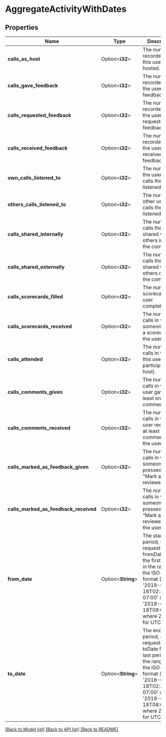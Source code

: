 # AggregateActivityWithDates

## Properties

Name | Type | Description | Notes
------------ | ------------- | ------------- | -------------
**calls_as_host** | Option<**i32**> | The number of recorded calls this user hosted. | [optional]
**calls_gave_feedback** | Option<**i32**> | The number of recorded calls the user gave feedback on. | [optional]
**calls_requested_feedback** | Option<**i32**> | The number of recorded calls the user requested feedback on. | [optional]
**calls_received_feedback** | Option<**i32**> | The number of recorded calls the user received feedback on. | [optional]
**own_calls_listened_to** | Option<**i32**> | The number of the user's own calls the user listened to. | [optional]
**others_calls_listened_to** | Option<**i32**> | The number of other users' calls the user listened to. | [optional]
**calls_shared_internally** | Option<**i32**> | The number of calls the user shared with others inside the company. | [optional]
**calls_shared_externally** | Option<**i32**> | The number of calls the user shared with others outside the company. | [optional]
**calls_scorecards_filled** | Option<**i32**> | The number of scorecards the user completed. | [optional]
**calls_scorecards_received** | Option<**i32**> | The number of calls in which someone filled a scorecard on the user's calls. | [optional]
**calls_attended** | Option<**i32**> | The number of calls in which this user is participant (not host). | [optional]
**calls_comments_given** | Option<**i32**> | The number of calls in which a user gave at least one comment. | [optional]
**calls_comments_received** | Option<**i32**> | The number of calls in which a user received at least one comment on the users calls. | [optional]
**calls_marked_as_feedback_given** | Option<**i32**> | The number of calls in which someone pressed the \"Mark as reviewed\". | [optional]
**calls_marked_as_feedback_received** | Option<**i32**> | The number of calls in which someone pressed the “Mark as reviewed” on the users calls. | [optional]
**from_date** | Option<**String**> | The start of the period, or the request filter's fromDate for the first period in the range, in the ISO-8601 format (e.g., '2018-02-18T02:30:00-07:00' or '2018-02-18T08:00:00Z', where Z stands for UTC). | [optional]
**to_date** | Option<**String**> | The end of the period, or the request filter's toDate for the last period in the range,  in the ISO-8601 format (e.g., '2018-02-18T02:30:00-07:00' or '2018-02-18T08:00:00Z', where Z stands for UTC). | [optional]

[[Back to Model list]](../README.md#documentation-for-models) [[Back to API list]](../README.md#documentation-for-api-endpoints) [[Back to README]](../README.md)


